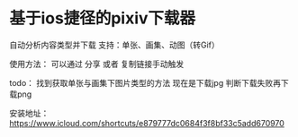 # 基于ios捷径的pixiv下载器

自动分析内容类型并下载
支持：单张、画集、动图（转Gif）

使用方法：
可以通过 分享 或者 复制链接手动触发

todo：
找到获取单张与画集下图片类型的方法 现在是下载jpg 判断下载失败再下载png 

安装地址：https://www.icloud.com/shortcuts/e879777dc0684f3f8bf33c5add670970
